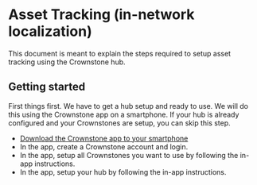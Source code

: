 # Asset Tracking (in-network localization)

This document is meant to explain the steps required to setup asset tracking using the Crownstone hub.

## Getting started

First things first. We have to get a hub setup and ready to use. We will do this using the Crownstone app on a smartphone. 
If your hub is already configured and your Crownstones are setup, you can skip this step.

- [Download the Crownstone app to your smartphone](https://crownstone.rocks/app)
- In the app, create a Crownstone account and login.
- In the app, setup all Crownstones you want to use by following the in-app instructions.
- In the app, setup your hub by following the in-app instructions.

